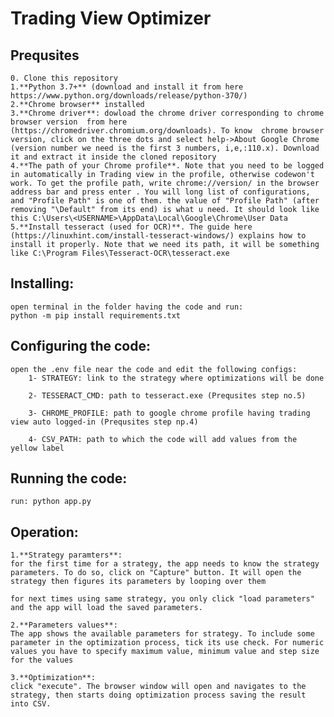 # Trading View Optimizer

## Prequsites
	0. Clone this repository
    1.**Python 3.7+** (download and install it from here https://www.python.org/downloads/release/python-370/)
    2.**Chrome browser** installed
    3.**Chrome driver**: dowload the chrome driver corresponding to chrome browser version  from here (https://chromedriver.chromium.org/downloads). To know  chrome browser version, click on the three dots and select help->About Google Chrome (version number we need is the first 3 numbers, i,e,:110.x). Download it and extract it inside the cloned repository
    4.**The path of your Chrome profile**. Note that you need to be logged in automatically in Trading view in the profile, otherwise codewon't work. To get the profile path, write chrome://version/ in the browser address bar and press enter . You will long list of configurations, and "Profile Path" is one of them. the value of "Profile Path" (after removing "\Default" from its end) is what u need. It should look like this C:\Users\<USERNAME>\AppData\Local\Google\Chrome\User Data
    5.**Install tesseract (used for OCR)**. The guide here (https://linuxhint.com/install-tesseract-windows/) explains how to install it properly. Note that we need its path, it will be something like C:\Program Files\Tesseract-OCR\tesseract.exe


## Installing:
    open terminal in the folder having the code and run: 
    python -m pip install requirements.txt

## Configuring the code:
    open the .env file near the code and edit the following configs:
        1- STRATEGY: link to the strategy where optimizations will be done

        2- TESSERACT_CMD: path to tesseract.exe (Prequsites step no.5)

        3- CHROME_PROFILE: path to google chrome profile having trading view auto logged-in (Prequsites step np.4)

        4- CSV_PATH: path to which the code will add values from the yellow label
        

## Running the code:

    run: python app.py

## Operation:
    1.**Strategy paramters**:
    for the first time for a strategy, the app needs to know the strategy parameters. To do so, click on "Capture" button. It will open the strategy then figures its parameters by looping over them

    for next times using same strategy, you only click "load parameters" and the app will load the saved parameters.

    2.**Parameters values**:
    The app shows the available parameters for strategy. To include some parameter in the optimization process, tick its use check. For numeric values you have to specify maximum value, minimum value and step size for the values

    3.**Optimization**:
    click "execute". The browser window will open and navigates to the strategy, then starts doing optimization process saving the result into CSV.



